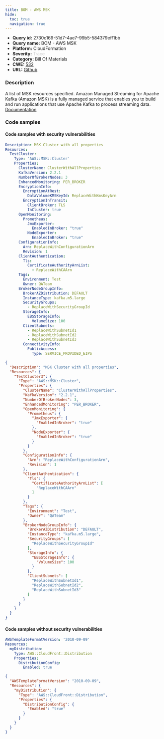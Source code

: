 ```yaml
---
title: BOM - AWS MSK
hide:
  toc: true
  navigation: true
---
```


<style>
  .highlight .hll {
    background-color: #ff171742;
  }
  .md-content {
    max-width: 1100px;
    margin: 0 auto;
  }
</style>

-   **Query id:** 2730c169-51d7-4ae7-99b5-584379eff1bb
-   **Query name:** BOM - AWS MSK
-   **Platform:** CloudFormation
-   **Severity:** <span style="color:#CCCCCC">Trace</span>
-   **Category:** Bill Of Materials
-   **CWE:** <a href="https://cwe.mitre.org/data/definitions/532.html" onclick="newWindowOpenerSafe(event, 'https://cwe.mitre.org/data/definitions/532.html')">532</a>
-   **URL:** [Github](https://github.com/Checkmarx/kics/tree/master/assets/queries/cloudFormation/aws_bom/msk)

### Description
A list of MSK resources specified. Amazon Managed Streaming for Apache Kafka (Amazon MSK) is a fully managed service that enables you to build and run applications that use Apache Kafka to process streaming data.<br>
[Documentation](https://kics.io)

### Code samples
#### Code samples with security vulnerabilities
```yaml title="Positive test num. 1 - yaml file" hl_lines="3"
Description: MSK Cluster with all properties
Resources:
  TestCluster:
    Type: 'AWS::MSK::Cluster'
    Properties:
      ClusterName: ClusterWithAllProperties
      KafkaVersion: 2.2.1
      NumberOfBrokerNodes: 3
      EnhancedMonitoring: PER_BROKER
      EncryptionInfo:
        EncryptionAtRest:
          DataVolumeKMSKeyId: ReplaceWithKmsKeyArn
        EncryptionInTransit:
          ClientBroker: TLS
          InCluster: true
      OpenMonitoring:
        Prometheus:
          JmxExporter:
            EnabledInBroker: "true"
          NodeExporter:
            EnabledInBroker: "true"
      ConfigurationInfo:
        Arn: ReplaceWithConfigurationArn
        Revision: 1
      ClientAuthentication:
        Tls:
          CertificateAuthorityArnList:
            - ReplaceWithCAArn
      Tags:
        Environment: Test
        Owner: QATeam
      BrokerNodeGroupInfo:
        BrokerAZDistribution: DEFAULT
        InstanceType: kafka.m5.large
        SecurityGroups:
          - ReplaceWithSecurityGroupId
        StorageInfo:
          EBSStorageInfo:
            VolumeSize: 100
        ClientSubnets:
          - ReplaceWithSubnetId1
          - ReplaceWithSubnetId2
          - ReplaceWithSubnetId3
        ConnectivityInfo:
          PublicAccess:
            Type: SERVICE_PROVIDED_EIPS

```
```json title="Positive test num. 2 - json file" hl_lines="4"
{
  "Description": "MSK Cluster with all properties",
  "Resources": {
    "TestCluster3": {
      "Type": "AWS::MSK::Cluster",
      "Properties": {
        "ClusterName": "ClusterWithAllProperties",
        "KafkaVersion": "2.2.1",
        "NumberOfBrokerNodes": 3,
        "EnhancedMonitoring": "PER_BROKER",
        "OpenMonitoring": {
          "Prometheus": {
            "JmxExporter": {
              "EnabledInBroker": "true"
            },
            "NodeExporter": {
              "EnabledInBroker": "true"
            }
          }
        },
        "ConfigurationInfo": {
          "Arn": "ReplaceWithConfigurationArn",
          "Revision": 1
        },
        "ClientAuthentication": {
          "Tls": {
            "CertificateAuthorityArnList": [
              "ReplaceWithCAArn"
            ]
          }
        },
        "Tags": {
          "Environment": "Test",
          "Owner": "QATeam"
        },
        "BrokerNodeGroupInfo": {
          "BrokerAZDistribution": "DEFAULT",
          "InstanceType": "kafka.m5.large",
          "SecurityGroups": [
            "ReplaceWithSecurityGroupId"
          ],
          "StorageInfo": {
            "EBSStorageInfo": {
              "VolumeSize": 100
            }
          },
          "ClientSubnets": [
            "ReplaceWithSubnetId1",
            "ReplaceWithSubnetId2",
            "ReplaceWithSubnetId3"
          ]
        }
      }
    }
  }
}

```


#### Code samples without security vulnerabilities
```yaml title="Negative test num. 1 - yaml file"
AWSTemplateFormatVersion: '2010-09-09'
Resources:
  myDistribution:
    Type: AWS::CloudFront::Distribution
    Properties:
      DistributionConfig:
        Enabled: true

```
```json title="Negative test num. 2 - json file"
{
  "AWSTemplateFormatVersion": "2010-09-09",
  "Resources": {
    "myDistribution": {
      "Type": "AWS::CloudFront::Distribution",
      "Properties": {
        "DistributionConfig": {
          "Enabled": "true"
        }
      }
    }
  }
}

```
